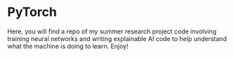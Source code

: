 # PyTorch
Here, you will find a repo of my summer research project code involving training neural networks and writing explainable AI code to help understand what the machine is doing to learn. Enjoy!
